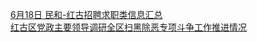   
[6月18日 民和-红古招聘求职类信息汇总](http://www.dianyue.me/archives/957/myryquqvc5db01j5/)  
[红古区党政主要领导调研全区扫黑除恶专项斗争工作推进情况](http://www.dianyue.me/archives/969/tf0u3wjkchdljfts/)